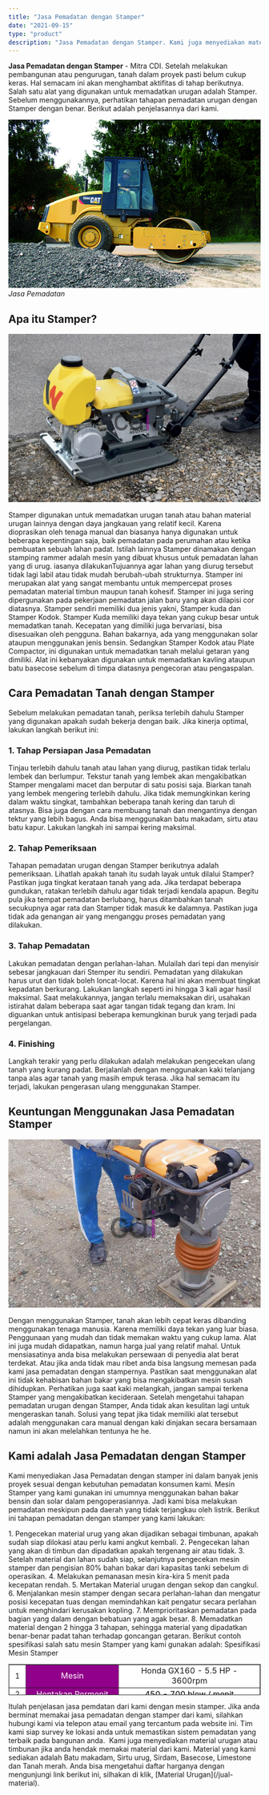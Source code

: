 ```yaml
---
title: "Jasa Pemadatan dengan Stamper"
date: "2021-09-15"
type: "product"
description: "Jasa Pemadatan dengan Stamper. Kami juga menyediakan material urugan atau timbunan jika anda hendak memakai material dari kami. Material yang kami sediakan a..."
---
```


**Jasa Pemadatan dengan Stamper** - Mitra CDI. Setelah melakukan pembangunan atau pengurugan, tanah dalam proyek pasti belum cukup keras. Hal semacam ini akan menghambat aktifitas di tahap berikutnya. Salah satu alat yang digunakan untuk memadatkan urugan adalah Stamper. Sebelum menggunakannya, perhatikan tahapan pemadatan urugan dengan Stamper dengan benar. Berikut adalah penjelasannya dari kami.

![Jasa Pemadatan](/images/product/jasa-pemadatan.jpg)
*Jasa Pemadatan*
## Apa itu Stamper?

![Urugan](/images/product/urugan-600x400-2.jpg)

Stamper digunakan untuk memadatkan urugan tanah atau bahan material urugan lainnya dengan daya jangkauan yang relatif kecil. Karena dioprasikan oleh tenaga manual dan biasanya hanya digunakan untuk beberapa kepentingan saja, baik pemadatan pada perumahan atau ketika pembuatan sebuah lahan padat.
Istilah lainnya Stamper dinamakan dengan stamping rammer adalah mesin yang dibuat khusus untuk pemadatan lahan yang di urug. iasanya dilakukanTujuannya agar lahan yang diurug tersebut tidak lagi labil atau tidak mudah berubah-ubah strukturnya. Stamper ini merupakan alat yang sangat membantu untuk mempercepat proses pemadatan material timbun maupun tanah kohesif. Stamper ini juga sering dipergunakan pada pekerjaan pemadatan jalan baru yang akan dilapisi cor diatasnya.
Stamper sendiri memiliki dua jenis yakni, Stamper kuda dan Stamper Kodok. Stamper Kuda memiliki daya tekan yang cukup besar untuk memadatkan tanah. Kecepatan yang dimiliki juga bervariasi, bisa disesuaikan oleh pengguna. Bahan bakarnya, ada yang menggunakan solar ataupun menggunakan jenis bensin.
Sedangkan Stamper Kodok atau Plate Compactor, ini digunakan untuk memadatkan tanah melalui getaran yang dimiliki. Alat ini kebanyakan digunakan untuk memadatkan kavling ataupun batu basecose sebelum di timpa diatasnya pengecoran atau pengaspalan.
## Cara Pemadatan Tanah dengan Stamper
Sebelum melakukan pemadatan tanah, periksa terlebih dahulu Stamper yang digunakan apakah sudah bekerja dengan baik. Jika kinerja optimal, lakukan langkah berikut ini:
### 1\. Tahap Persiapan Jasa Pemadatan
Tinjau terlebih dahulu tanah atau lahan yang diurug, pastikan tidak terlalu lembek dan berlumpur. Tekstur tanah yang lembek akan mengakibatkan Stamper mengalami macet dan berputar di satu posisi saja. Biarkan tanah yang lembek mengering terlebih dahulu.
Jika tidak memungkinkan kering dalam waktu singkat, tambahkan beberapa tanah kering dan taruh di atasnya. Bisa juga dengan cara membuang tanah dan mengantinya dengan tektur yang lebih bagus. Anda bisa menggunakan batu makadam, sirtu atau batu kapur. Lakukan langkah ini sampai kering maksimal.
### 2\. Tahap Pemeriksaan
Tahapan pemadatan urugan dengan Stamper berikutnya adalah pemeriksaan. Lihatlah apakah tanah itu sudah layak untuk dilalui Stamper? Pastikan juga tingkat kerataan tanah yang ada. Jika terdapat beberapa gundukan, ratakan terlebih dahulu agar tidak terjadi kendala apapun.
Begitu pula jika tempat pemadatan berlubang, harus ditambahkan tanah secukupnya agar rata dan Stamper tidak masuk ke dalamnya. Pastikan juga tidak ada genangan air yang menganggu proses pemadatan yang dilakukan.
### 3\. Tahap Pemadatan
Lakukan pemadatan dengan perlahan-lahan. Mulailah dari tepi dan menyisir sebesar jangkauan dari Stemper itu sendiri. Pemadatan yang dilakukan harus urut dan tidak boleh loncat-locat. Karena hal ini akan membuat tingkat kepadatan berkurang.
Lakukan langkah seperti ini hingga 3 kali agar hasil maksimal. Saat melakukannya, jangan terlalu memaksakan diri, usahakan istirahat dalam beberapa saat agar tangan tidak tegang dan kram. Ini diguankan untuk antisipasi beberapa kemungkinan buruk yang terjadi pada pergelangan.
### 4\. Finishing
Langkah terakir yang perlu dilakukan adalah melakukan pengecekan ulang tanah yang kurang padat. Berjalanlah dengan menggunakan kaki telanjang tanpa alas agar tanah yang masih empuk terasa. Jika hal semacam itu terjadi, lakukan pengerasan ulang menggunakan Stamper.
## Keuntungan Menggunakan Jasa Pemadatan Stamper

![Jasa Stamper](/images/product/jasa-stamper-2.jpg)

Dengan menggunakan Stamper, tanah akan lebih cepat keras dibanding menggunakan tenaga manusia. Karena memiliki daya tekan yang luar biasa. Penggunaan yang mudah dan tidak memakan waktu yang cukup lama.
Alat ini juga mudah didapatkan, namun harga jual yang relatif mahal. Untuk mensiasatinya anda bisa melakukan persewaan di penyedia alat berat terdekat. Atau jika anda tidak mau ribet anda bisa langsung memesan pada kami jasa pemadatan dengan stampernya.
Pastikan saat menggunakan alat ini tidak kehabisan bahan bakar yang bisa mengakibatkan mesin susah dihidupkan. Perhatikan juga saat kaki melangkah, jangan sampai terkena Stamper yang mengakibatkan kecideraan.
Setelah mengetahui tahapan pemadatan urugan dengan Stamper, Anda tidak akan kesulitan lagi untuk mengeraskan tanah. Solusi yang tepat jika tidak memiliki alat tersebut adalah menggunakan cara manual dengan kaki dinjakan secara bersamaan namun ini akan melelahkan tentunya he he.
## Kami adalah Jasa Pemadatan dengan Stamper
Kami menyediakan Jasa Pemadatan dengan stamper ini dalam banyak jenis proyek sesuai dengan kebutuhan pemadatan konsumen kami. Mesin Stamper yang kami gunakan ini umumnya menggunakan bahan bakar bensin dan solar dalam pengoperasiannya. Jadi kami bisa melakukan pemadatan meskipun pada daerah yang tidak terjangkau oleh listrik.
Berikut ini tahapan pemadatan dengan stamper yang kami lakukan:

1\. Pengecekan material urug yang akan dijadikan sebagai timbunan, apakah sudah siap dilokasi atau perlu kami angkut kembali.
2\. Pengecekan lahan yang akan di timbun dan dipadatkan apakah tergenang air atau tidak.
3\. Setelah material dan lahan sudah siap, selanjutnya pengecekan mesin stamper dan pengisian 80% bahan bakar dari kapasitas tanki sebelum di operasikan.
4\. Melakukan pemanasan mesin kira-kira 5 menit pada kecepatan rendah.
5\. Mertakan Material urugan dengan sekop dan cangkul.
6\. Menjalankan mesin stamper dengan secara perlahan-lahan dan mengatur posisi kecepatan tuas dengan memindahkan kait pengatur secara perlahan untuk menghindari kerusakan kopling.
7\. Memprioritaskan pemadatan pada bagian yang dalam dengan bebatuan yang agak besar.
8\. Memadatkan material dengan 2 hingga 3 tahapan, sehingga material yang dipadatkan benar-benar padat tahan terhadap goncangan getaran.
Berikut contoh spesifikasi salah satu mesin Stamper yang kami gunakan adalah:
Spesifikasi Mesin Stamper
<table style="text-align: center; height: 62px;" border="1" width="100%" cellspacing="0" cellpadding="3"><tbody><tr><td style="text-align: center;" bgcolor="#FFFFFF">1</td><td style="text-align: center;" bgcolor="#91008a"><span style="font-size: 12pt; color: #ffffff;">Mesin</span></td><td style="text-align: center;" bgcolor="#FFFFFF"><span style="font-size: 12pt;">Honda GX160 - 5.5 HP - 3600rpm</span></td></tr><tr><td style="text-align: center;" bgcolor="#FFFFFF">2</td><td style="text-align: center;" bgcolor="#91008a"><span style="font-size: 12pt; color: #ffffff;">Hentakan Permenit</span></td><td style="text-align: center;" bgcolor="#FFFFFF"><span style="color: #000000; font-size: 12pt;"><span style="font-size: 12pt;"><span style="color: #000000;">450 - 700 blow / menit</span></span></span></td></tr><tr><td style="text-align: center;" bgcolor="#FFFFFF">3</td><td style="text-align: center;" bgcolor="#91008a"><span style="font-size: 12pt; color: #ffffff;">Jumping Stroke</span></td><td style="text-align: center;" bgcolor="#FFFFFF"><span style="color: #000000; font-size: 12pt;">80 mm</span></td></tr><tr><td style="text-align: center;" bgcolor="#FFFFFF">4</td><td style="text-align: center;" bgcolor="#91008a"><span style="font-size: 12pt; color: #ffffff;">Kecepatan</span></td><td style="text-align: center;" bgcolor="#FFFFFF"><span style="color: #000000; font-size: 12pt;"><span style="font-size: 12pt;"><span style="color: #000000;">10 - 13 m/menit</span></span></span></td></tr><tr><td style="text-align: center;" bgcolor="#FFFFFF">5</td><td style="text-align: center;" bgcolor="#91008a"><span style="font-size: 12pt; color: #ffffff;">Tekanan Hentak</span></td><td style="text-align: center;" bgcolor="#FFFFFF"><span style="color: #000000; font-size: 12pt;">7.3 kN</span></td></tr><tr><td style="text-align: center;" bgcolor="#FFFFFF">6</td><td style="text-align: center;" bgcolor="#91008a"><span style="font-size: 12pt; color: #ffffff;">Sistem Jumping</span></td><td style="text-align: center;" bgcolor="#FFFFFF"><span style="color: #000000; font-size: 12pt;"><span style="font-size: 12pt;"><span style="color: #000000;">Below hydraulic System</span></span></span></td></tr><tr><td style="text-align: center;" bgcolor="#FFFFFF">7</td><td style="text-align: center;" bgcolor="#91008a"><span style="font-size: 12pt; color: #ffffff;">Ukuran Plate</span></td><td style="text-align: center;" bgcolor="#FFFFFF"><span style="color: #000000; font-size: 12pt;">310 x 310 mm</span></td></tr><tr><td style="text-align: center;" bgcolor="#FFFFFF">8</td><td style="text-align: center;" bgcolor="#91008a"><span style="font-size: 12pt; color: #ffffff;">Dimensi</span></td><td style="text-align: center;" bgcolor="#FFFFFF"><span style="color: #000000; font-size: 12pt;"><span style="font-size: 12pt;"><span style="color: #000000;">1050x500x730 mm</span></span></span></td></tr><tr><td style="text-align: center;" bgcolor="#FFFFFF">9</td><td style="text-align: center;" bgcolor="#91008a"><span style="font-size: 12pt; color: #ffffff;">Kapasitas Tangki</span></td><td style="text-align: center;" bgcolor="#FFFFFF"><span style="color: #000000; font-size: 12pt;">2.5 liter</span></td></tr><tr><td style="text-align: center;" bgcolor="#FFFFFF">10</td><td style="text-align: center;" bgcolor="#91008a"><span style="font-size: 12pt; color: #ffffff;">Konsumsi Bahan Bakar</span></td><td style="text-align: center;" bgcolor="#FFFFFF"><span style="color: #000000; font-size: 12pt;"><span style="font-size: 12pt;"><span style="color: #000000;">1.85 ltr / jam</span></span></span></td></tr></tbody></table>
Itulah penjelasan jasa pemdatan dari kami dengan mesin stamper. Jika anda berminat memakai jasa pemadatan dengan stamper dari kami, silahkan hubungi kami via telepon atau email yang tercantum pada website ini. Tim kami siap survey ke lokasi anda untuk memastikan sistem pemadatan yang terbaik pada bangunan anda. 
Kami juga menyediakan material urugan atau timbunan jika anda hendak memakai material dari kami. Material yang kami sediakan adalah Batu makadam, Sirtu urug, Sirdam, Basecose, Limestone dan Tanah merah. Anda bisa mengetahui daftar harganya dengan mengunjungi link berikut ini, silhakan di klik, [Material Urugan](/jual-material).
